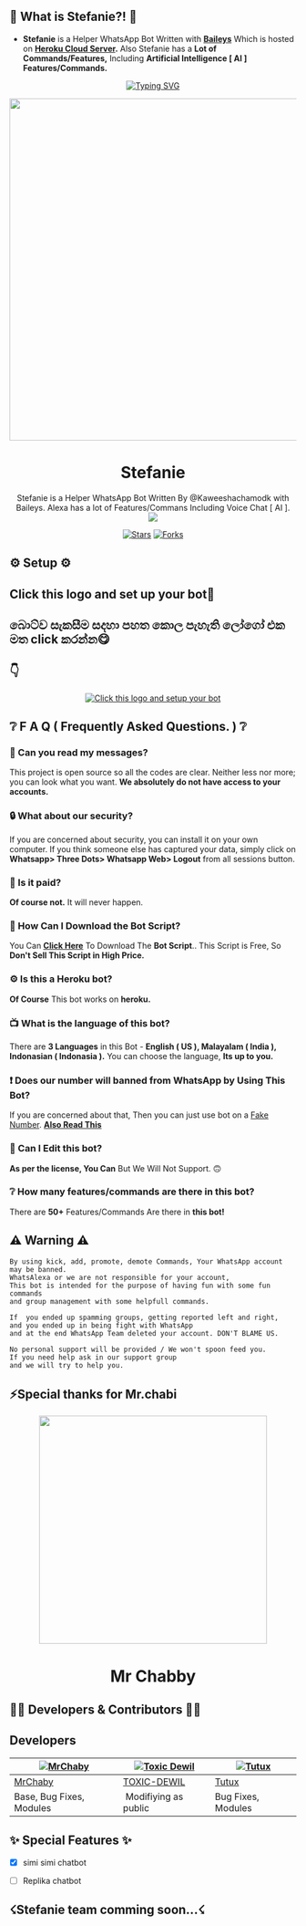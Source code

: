 ## 🤔 What is Stefanie?! 🤔
- **Stefanie** is a Helper WhatsApp Bot Written with **[Baileys](https://github.com/adiwajshing/baileys)** Which is hosted on **[Heroku Cloud Server](https://heroku.com).** Also Stefanie has a **Lot of Commands/Features,** Including **Artificial Intelligence [ AI ] Features/Commands.**


<p align="center">
    <a href="https://github.com/Kaweeshachamodk">
        <img
            src="https://readme-typing-svg.herokuapp.com?size=33&width=1000&lines=Welcome+To+Stefanie...+Thank+You+For+Visiting...."
            alt="Typing SVG"
        />
    </a>
</p>


<div align="center">
  <img src="https://telegra.ph/file/7a8c47c246bd16d90623d.jpg" width="600" height="600">
  <h1>Stefanie</h1>

</div>
<p align="center">
    Stefanie is a Helper WhatsApp Bot Written By @Kaweeshachamodk with Baileys. Alexa has a lot of Features/Commans Including Voice Chat [ AI ].
    <br>
     <img src="https://img.shields.io/github/repo-size/Kaweeshachamodk/Stefanie?color=green&label=Repo%60total%60size&style=plastic">

<p align="center">
<a href="https://github.com/Kaweeshachamodk/Stefanie/stargazers/"><img title="Stars" src="https://img.shields.io/github/stars/Kaweeshachamodk/Stefanie?color=blue&style=flat-square"></a>
<a href="https://github.com/Kaweeshachamodk/Stefanie/network/members"><img title="Forks" src="https://img.shields.io/github/forks/Kaweeshachamodk/Stefanie?color=pink&style=flat-square"></a>


## ⚙️ Setup ⚙️

## Click this logo and set up your bot🥰
## බොට්ව සැකසීම සදහා පහත කොල පැහැති ලෝගෝ එක මත click කරන්න😋
## 👇
</p>
  <p align="center">
<a href="https://github.com/Kaweeshachamodk/stefanie/tree/main/setup%20your%20bot"><img title="Click this logo and setup your bot" src="https://img.shields.io/badge/click this logo and sey up your bot-afnanplk/pinkymwol?color=Yellow&style=for-the-badge&logo=github"></a>
</p>

## ❔ F A Q ( Frequently Asked Questions. ) ❔

### 💬 Can you read my messages?

This project is open source so all the codes are clear. Neither less nor more; you can look what you want. **We absolutely do not have access to your accounts.**

### 🔒 What about our security?

If you are concerned about security, you can install it on your own computer. If you think someone else has captured your data, simply click on **Whatsapp> Three Dots> Whatsapp Web> Logout** from all sessions button.
  
### 💸 Is it paid?

**Of course not.** It will never happen. 

### 📃 How Can I Download the Bot Script?

You Can **[Click Here](https://github.com/Kaweeshachamodk/Stefanie_/archive/refs/heads/master.zip)** To Download The **Bot Script**.. This Script is Free, So **Don't Sell This Script in High Price.**

### ⚙ Is this a Heroku bot?

**Of Course** This bot works on **heroku.**

### 📺 What is the language of this bot?

There are **3 Languages** in this Bot - **English ( US ), Malayalam ( India ), Indonasian ( Indonasia ).** You can choose the language, **Its up to you.**

### ❗ Does our number will banned from WhatsApp by Using This Bot?

If you are concerned about that, Then you can just use bot on a [Fake Number](https://youtu.be/v8lGcQp0RjQ). **[Also Read This](https://github.com/TOXIC-DEVIL/WhatsAlexa#-warnings--disclaimers-)**

### 🔄 Can I Edit this bot?

**As per the license, You Can** But We Will Not Support. 🙃

### ❔ How many features/commands are there in this bot?

There are **50+** Features/Commands Are there in **this bot!**

## ⚠ Warning ⚠

```
By using kick, add, promote, demote Commands, Your WhatsApp account may be banned.
WhatsAlexa or we are not responsible for your account, 
This bot is intended for the purpose of having fun with some fun commands 
and group management with some helpfull commands.

If  you ended up spamming groups, getting reported left and right, 
and you ended up in being fight with WhatsApp
and at the end WhatsApp Team deleted your account. DON'T BLAME US.

No personal support will be provided / We won't spoon feed you. 
If you need help ask in our support group 
and we will try to help you.
```
 

## ⚡Special thanks for Mr.chabi

  <div align="center">

  <img src="https://telegra.ph/file/43671afb59b0578ad4a46.jpg" width="400" height="400">

  <h1>Mr Chabby</h1>

</div>
  
 

## 👨‍💻 Developers & Contributors 👨‍💻

## Developers
  <div align="center">
    
  [![MrChaby](https://github.com/MrChaby.png?size=100)](https://github.com/MrChaby) |  [![Toxic Dewil](https://github.com/TOXIC-DEVIL.png?size=100)](https://github.com/TOXIC-DEVIL) | [![Tutux](https://github.com/Tutux1.png?size=100)](https://github.com/Tutux1) 
----|----|----
[MrChaby](https://github.com/MrChaby)  | [TOXIC-DEWIL](https://github.com/TOXIC-DEVIL) | [Tutux](https://github.com/Tutux1)
Base, Bug Fixes, Modules | Modifiying  as   public | Bug Fixes, Modules
  </div>


 


## ✨ Special Features ✨

- [x] simi simi chatbot

- [ ] Replika chatbot

## ☇Stefanie team comming soon...☇
